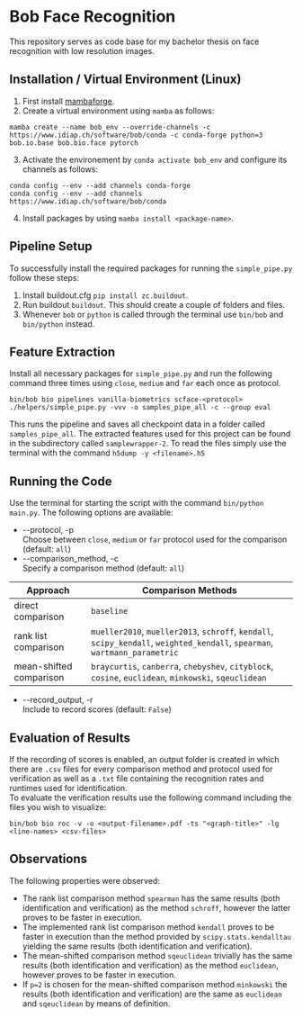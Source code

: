 # Bob Face Recognition
This repository serves as code base for my bachelor thesis on face recognition with low resolution images.

## Installation / Virtual Environment (Linux)
1. First install [mambaforge](https://github.com/conda-forge/miniforge#mambaforge).
3. Create a virtual environment using `mamba` as follows:
```
mamba create --name bob_env --override-channels -c https://www.idiap.ch/software/bob/conda -c conda-forge python=3 bob.io.base bob.bio.face pytorch  
```
3. Activate the environement by `conda activate bob_env` and configure its channels as follows:
```
conda config --env --add channels conda-forge
conda config --env --add channels https://www.idiap.ch/software/bob/conda
```
4. Install packages by using `mamba install <package-name>`.

## Pipeline Setup
To successfully install the required packages for running the `simple_pipe.py` follow these steps:

1. Install buildout.cfg `pip install zc.buildout`.
2. Run buildout `buildout`. This should create a couple of folders and files.
3. Whenever `bob` or `python` is called through the terminal use `bin/bob` and `bin/python` instead.

## Feature Extraction
Install all necessary packages for `simple_pipe.py` and run the following command three times using `close`, `medium` and `far` each once as protocol.
```
bin/bob bio pipelines vanilla-biometrics scface-<protocol> ./helpers/simple_pipe.py -vvv -o samples_pipe_all -c --group eval
```
This runs the pipeline and saves all checkpoint data in a folder called `samples_pipe_all`. The extracted features used for this project can be found in the subdirectory called `samplewrapper-2`. To read the files simply use the terminal with the command `h5dump -y <filename>.h5`

## Running the Code
Use the terminal for starting the script with the command `bin/python main.py`. The following options are available:
* --protocol, -p\
Choose between `close`, `medium` or `far` protocol used for the comparison (default: `all`)
* --comparison_method, -c\
Specify a comparison method (default: `all`)

| Approach                | Comparison Methods                                                                                                         |
|-------------------------|----------------------------------------------------------------------------------------------------------------------------|
| direct comparison       | `baseline`                                                                                                                 |
| rank list comparison    | `mueller2010`, `mueller2013`, `schroff`, `kendall`, `scipy_kendall`, `weighted_kendall`, `spearman`, `wartmann_parametric` |
| mean-shifted comparison | `braycurtis`, `canberra`, `chebyshev`, `cityblock`, `cosine`, `euclidean`, `minkowski`, `sqeuclidean`                      |

* --record_output, -r\
Include to record scores (default: `False`)

## Evaluation of Results
If the recording of scores is enabled, an output folder is created in which there are `.csv` files for every comparison method and protocol used for verification as well as a `.txt` file containing the recognition rates and runtimes used for identification.\
To evaluate the verification results use the following command including the files you wish to visualize:
```
bin/bob bio roc -v -o <output-filename>.pdf -ts "<graph-title>" -lg <line-names> <csv-files>
```

## Observations
The following properties were observed:
* The rank list comparison method `spearman` has the same results (both identification and verification) as the method `schroff`, however the latter proves to be faster in execution.
* The implemented rank list comparison method `kendall` proves to be faster in execution than the method provided by `scipy.stats.kendalltau` yielding the same results  (both identification and verification).
* The mean-shifted comparison method `sqeuclidean` trivially has the same results (both identification and verification) as the method `euclidean`, however proves to be faster in execution.
* If `p=2` is chosen for the mean-shifted comparison method `minkowski` the results (both identification and verification) are the same as `euclidean` and `sqeuclidean` by means of definition.
